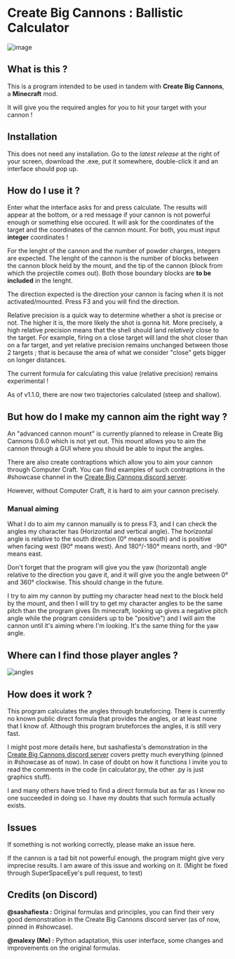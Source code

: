 # Create Big Cannons : Ballistic Calculator
![image](https://github.com/Malex21/CreateBigCannons-BallisticCalculator/assets/96785178/7e2e47f8-c82b-4931-9e47-6c770f65fa4a)


## What is this ?

This is a program intended to be used in tandem with **Create Big Cannons**, a **Minecraft** mod.

It will give you the required angles for you to hit your target with your cannon !

## Installation

This does not need any installation.
Go to the *latest release* at the right of your screen, download the .exe, put it somewhere, double-click it and an interface should pop up.

## How do I use it ?

Enter what the interface asks for and press calculate. The results will appear at the bottom, or a red message if your cannon is not powerful enough or something else occured.
It will ask for the coordinates of the target and the coordinates of the cannon mount. For both, you must input **integer** coordinates !

For the lenght of the cannon and the number of powder charges, integers are expected. 
The lenght of the cannon is the number of blocks between the cannon block held by the mount, and the tip of the cannon (block from which the projectile comes out). Both those boundary blocks are **to be included** in the lenght.

The direction expected is the direction your cannon is facing when it is not activated/mounted. Press F3 and you will find the direction.

Relative precision is a quick way to determine whether a shot is precise or not. The higher it is, the more likely the shot is gonna hit.
More precisely, a high relative precision means that the shell should land *relatively* close to the target.
For example, firing on a close target will land the shot closer than on a far target, and yet relative precision remains unchanged between those 2 targets ;
that is because the area of what we consider "close" gets bigger on longer distances.

The current formula for calculating this value (relative precision) remains experimental !

As of v1.1.0, there are now two trajectories calculated (steep and shallow).

## But how do I make my cannon aim the right way ?

An "advanced cannon mount" is currently planned to release in Create Big Cannons 0.6.0 which is not yet out.
This mount allows you to aim the cannon through a GUI where you should be able to input the angles.

There are also create contraptions which allow you to aim your cannon through Computer Craft.
You can find examples of such contraptions in the #showcase channel in the [Create Big Cannons discord server](https://discord.gg/vgfMMUUgvT).

However, without Computer Craft, it is hard to aim your cannon precisely.

### Manual aiming

What I do to aim my cannon manually is to press F3, and I can check the angles my character has (Horizontal and vertical angle).
The horizontal angle is relative to the south direction (0° means south) and is positive when facing west (90° means west). And 180°/-180° means north, and -90° means east.

Don't forget that the program will give you the yaw (horizontal) angle relative to the direction you gave it, and it will give you the angle between 0° and 360° clockwise. This should change in the future.

I try to aim my cannon by putting my character head next to the block held by the mount, and then I will try to get my character angles to be the same pitch than the program gives (In minecraft, looking up gives a negative pitch angle while the program considers up to be "positive") and I will aim the cannon until it's aiming where I'm looking. It's the same thing for the yaw angle.

## Where can I find those player angles ?

![angles](https://user-images.githubusercontent.com/96785178/236646396-8c34bdc7-cfea-48ee-acf8-0a54e753ecd0.png)

## How does it work ?

This program calculates the angles through bruteforcing. There is currently no known public direct formula that provides the angles, or at least none that I know of.
Although this program bruteforces the angles, it is still very fast.

I might post more details here, but sashafiesta's demonstration in the [Create Big Cannons discord server](https://discord.gg/vgfMMUUgvT) covers pretty much everything (pinned in #showcase as of now). In case of doubt on how it functions I invite you to read the comments in the code (in calculator.py, the other .py is just graphics stuff).

I and many others have tried to find a direct formula but as far as I know no one succeeded in doing so. I have my doubts that such formula actually exists.

## Issues

If something is not working correctly, please make an issue here.

If the cannon is a tad bit not powerful enough, the program might give very imprecise results. I am aware of this issue and working on it. (Might be fixed through SuperSpaceEye's pull request, to test)

## Credits (on Discord)

**@sashafiesta :** Original formulas and principles, you can find their very good demonstration in the Create Big Cannons discord server (as of now, pinned in #showcase).

**@malexy (Me) :** Python adaptation, this user interface, some changes and improvements on the original formulas.

